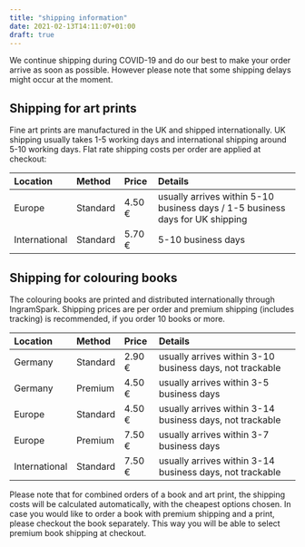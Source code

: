 ```yaml
---
title: "shipping information"
date: 2021-02-13T14:11:07+01:00
draft: true
---
```


We continue shipping during COVID-19 and do our best to make your order arrive as soon as possible. However please note that some shipping delays might occur at the moment.

## Shipping for art prints

Fine art prints are manufactured in the UK and shipped internationally. UK shipping usually takes 1-5 working days and international shipping around 5-10 working days. Flat rate shipping costs per order are applied at checkout:

| Location      | Method   | Price  | Details                                                                       |
| :------------ | :------- | :----- | :---------------------------------------------------------------------------- |
| Europe        | Standard | 4.50 € | usually arrives within 5-10 business days / 1-5 business days for UK shipping |
| International | Standard | 5.70 € | 5-10 business days                                                            |

## Shipping for colouring books

The colouring books are printed and distributed internationally through IngramSpark. Shipping prices are per order and premium shipping (includes tracking) is recommended, if you order 10 books or more.

| Location      | Method   | Price  | Details                                                  |
| :------------ | :------- | :----- | :------------------------------------------------------- |
| Germany       | Standard | 2.90 € | usually arrives within 3-10 business days, not trackable |
| Germany       | Premium  | 4.50 € | usually arrives within 3-5 business days                 |
| Europe        | Standard | 4.50 € | usually arrives within 3-14 business days, not trackable |
| Europe        | Premium  | 7.50 € | usually arrives within 3-7 business days                 |
| International | Standard | 7.50 € | usually arrives within 3-14 business days, not trackable |

Please note that for combined orders of a book and art print, the shipping costs will be calculated automatically, with the cheapest options chosen. In case you would like to order a book with premium shipping and a print, please checkout the book separately. This way you will be able to select premium book shipping at checkout.

